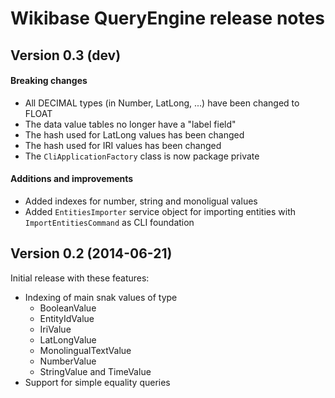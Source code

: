 # Wikibase QueryEngine release notes

## Version 0.3 (dev)

#### Breaking changes

* All DECIMAL types (in Number, LatLong, ...) have been changed to FLOAT
* The data value tables no longer have a "label field"
* The hash used for LatLong values has been changed
* The hash used for IRI values has been changed
* The `CliApplicationFactory` class is now package private

#### Additions and improvements

* Added indexes for number, string and monoligual values
* Added `EntitiesImporter` service object for importing entities with `ImportEntitiesCommand` as CLI foundation

## Version 0.2 (2014-06-21)

Initial release with these features:

* Indexing of main snak values of type
    * BooleanValue
    * EntityIdValue
    * IriValue
    * LatLongValue
    * MonolingualTextValue
    * NumberValue
    * StringValue and TimeValue
* Support for simple equality queries
